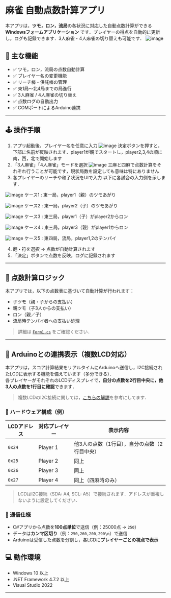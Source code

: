 # 麻雀 自動点数計算アプリ

本アプリは，**ツモ，ロン，流局**の各状況に対応した自動点数計算ができる **Windowsフォームアプリケーション** です．プレイヤーの得点を自動的に更新し，ログも記録できます．3人麻雀・4人麻雀の切り替えも可能です．
![image](https://github.com/user-attachments/assets/229bcb65-ccf0-433e-af9b-7b6c6a053c4c)


## 🎯 主な機能

- ✅ ツモ，ロン，流局の点数自動計算
- ✅ プレイヤー名の変更機能
- ✅ リーチ棒・供託棒の管理
- ✅ 東1局〜北4局までの局進行
- ✅ 3人麻雀 / 4人麻雀の切り替え
- ✅ 点数ログの自動出力
- ✅ COMポートによるArduino連携

---

## 🕹️ 操作手順

1. アプリ起動後，プレイヤー名を任意に入力
![image](https://github.com/user-attachments/assets/e03b1410-da18-4414-bb41-43164bff37fb)
決定ボタンを押すと，下部に名前が反映されます．player1が親でスタートし，player2,3,4の順に南，西，北で開始します
2. 「3人麻雀」「4人麻雀」モードを選択
![image](https://github.com/user-attachments/assets/af884f8f-04cd-4a63-9ae5-19ea7a72f212)
三麻と四麻で点数計算をそれぞれ行うことが可能です，現状局数を設定しても意味は特にありません
3. 各プレイヤーのリーチや和了状況をUIで入力
以下に各試合の入力例を示します．

![image](https://github.com/user-attachments/assets/7f12288c-4a00-4b1e-b452-8f08a819e26b)
ケース1 : 東一局，player1（親）のツモあがり

![image](https://github.com/user-attachments/assets/0d5d7b28-7c4e-4c04-b908-f744a8424cc5)
ケース2 : 東一局，player2（子）のツモあがり

![image](https://github.com/user-attachments/assets/ab07d4cc-114f-4645-af81-112edd93162e)
ケース3 : 東三局，player1（子）がplayer2からロン

![image](https://github.com/user-attachments/assets/ac1d0b8c-4316-44e1-a756-d784821c2efe)
ケース4 : 東三局，player3（親）がplayer1からロン

![image](https://github.com/user-attachments/assets/95ee3729-c493-4c0a-9962-968f99b4f753)
ケース5 : 東四局，流局，player1,2のテンパイ

4. 翻・符を選択 → 点数が自動計算されます
5. 「決定」ボタンで点数を反映，ログに記録されます

---

## 📐 点数計算ロジック

本アプリでは，以下の点数表に基づいて自動計算が行われます：

- 子ツモ（親・子からの支払い）
- 親ツモ（子3人からの支払い）
- ロン（親／子）
- 流局時テンパイ者への支払い処理

> 詳細は [`Form1.cs`](./ComputerToArduino/Form1.cs) をご確認ください．

---

## 🧩 Arduinoとの連携表示（複数LCD対応）

本アプリは，スコア計算結果をリアルタイムにArduinoへ送信し，I2C接続されたLCDに表示する機能を備えています（多分できる）．  
各プレイヤーがそれぞれのLCDディスプレイで，**自分の点数を2行目中央に，他3人の点数を1行目に確認**できます．

> 複数LCDのI2C接続に関しては，[こちらの解説](https://ohkin.mydns.jp/archives/710)を参考にしてます．

### 🔧 ハードウェア構成（例）

| LCDアドレス | 対応プレイヤー | 表示内容 |
|-------------|----------------|-----------|
| `0x24`      | Player 1       | 他3人の点数（1行目），自分の点数（2行目中央） |
| `0x25`      | Player 2       | 同上 |
| `0x26`      | Player 3       | 同上 |
| `0x27`      | Player 4       | 同上（四麻時のみ） |

> LCDはI2C接続（SDA: A4, SCL: A5）で接続されます．アドレスが重複しないように設定してください．

### 📡 通信仕様

- C#アプリから点数を**100点単位**で送信（例：25000点 → `250`）
- データは**カンマ区切り**（例：`250,260,200,290\n`）で送信
- Arduinoは受信した点数を分割し，各LCDに**プレイヤーごとの視点で表示**

## 💻 動作環境

- Windows 10 以上
- .NET Framework 4.7.2 以上
- Visual Studio 2022

---

